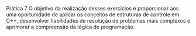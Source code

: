 Prática 7
O objetivo da realização desses exercícios é proporcionar aos uma oportunidade de aplicar os conceitos de estruturas de
controle em C++, desenvolver habilidades de resolução de problemas mais complexos e aprimorar a compreensão da lógica de programação.
